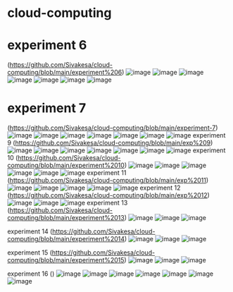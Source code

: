 # cloud-computing
# experiment 6
(https://github.com/Sivakesa/cloud-computing/blob/main/experiment%206)
![image](https://user-images.githubusercontent.com/112737435/192465664-96c20a99-01ba-4f23-a3c7-44b0875df5b0.png)
![image](https://user-images.githubusercontent.com/112737435/192465793-c0004a40-37bd-489f-9795-416007243742.png)
![image](https://user-images.githubusercontent.com/112737435/192465878-6a792f5d-a2e1-4fbb-b6e1-2c8b9bc23b64.png)
![image](https://user-images.githubusercontent.com/112737435/192465948-57da163a-b549-4ad9-98b1-19da2de002e8.png)
![image](https://user-images.githubusercontent.com/112737435/192466057-0895229d-057d-4c2c-96dd-e56eb06f0136.png)
![image](https://user-images.githubusercontent.com/112737435/192466122-df06d10b-c4a1-4b40-a4b6-e4b3044971ff.png)
![image](https://user-images.githubusercontent.com/112737435/192466212-d278f280-2029-46c8-aa31-72c786db552a.png)
# experiment 7
(https://github.com/Sivakesa/cloud-computing/blob/main/experiment-7)
![image](https://user-images.githubusercontent.com/112737435/192469008-8b766d2d-6a07-4212-a320-08aa686b4b0e.png)
![image](https://user-images.githubusercontent.com/112737435/192469071-a97d420e-45b6-46a9-a144-7d2a81d6a11d.png)
![image](https://user-images.githubusercontent.com/112737435/192469131-70f829e0-f96c-4ba3-ae53-ef2232fe45d9.png)
![image](https://user-images.githubusercontent.com/112737435/192469206-bf1c626e-2d8b-4001-bac8-9d6bae304e10.png)
![image](https://user-images.githubusercontent.com/112737435/192469312-9a7a5acf-1265-46a4-84cb-57df7dcf2341.png)
![image](https://user-images.githubusercontent.com/112737435/192469389-9e91b96a-ebbc-4216-ae61-79c87d89900d.png)
![image](https://user-images.githubusercontent.com/112737435/192469490-d5bb48a4-667d-40a7-a385-c4856cf6d817.png)
experiment 9
(https://github.com/Sivakesa/cloud-computing/blob/main/exp%209)
![image](https://user-images.githubusercontent.com/112737435/192486605-4f77b280-d0f7-4635-b8db-925de5af0e97.png)
![image](https://user-images.githubusercontent.com/112737435/192486685-07a9e99d-e3d3-443c-b3f1-b1c29efe2cf9.png)
![image](https://user-images.githubusercontent.com/112737435/192486739-69780088-a6a8-40ff-8482-37510dfd7838.png)
![image](https://user-images.githubusercontent.com/112737435/192486780-3a0b9bdc-b7dd-4aad-bb86-90aee331d37e.png)
![image](https://user-images.githubusercontent.com/112737435/192486818-273402b9-aeb2-44f3-92a0-abf83d7723ca.png)
![image](https://user-images.githubusercontent.com/112737435/192486861-659b434a-15ac-4c10-b96e-89476806b036.png)
![image](https://user-images.githubusercontent.com/112737435/192486906-5c47d18a-0ca3-4e31-846a-d51af81b8d45.png)
experiment 10
(https://github.com/Sivakesa/cloud-computing/blob/main/experiment%2010)
![image](https://user-images.githubusercontent.com/112737435/192702085-791a960e-fbfe-4a9a-a71a-4fb0d899a8fc.png)
![image](https://user-images.githubusercontent.com/112737435/192702122-1adeff31-bbb3-4fc5-8bef-1859a47f2665.png)
![image](https://user-images.githubusercontent.com/112737435/192702171-1c7325f9-b7b6-4900-9367-4f1d1924f24a.png)
![image](https://user-images.githubusercontent.com/112737435/192702147-1cec970e-f7ee-4bc2-9482-a0baf485a6e1.png)
![image](https://user-images.githubusercontent.com/112737435/192702212-375a2e98-f825-43ea-aa91-a21e15c6e311.png)
![image](https://user-images.githubusercontent.com/112737435/192702228-12803e73-be1c-4e7e-808c-9fe27a0bb7bd.png)
experiment 11
(https://github.com/Sivakesa/cloud-computing/blob/main/exp%2011)
![image](https://user-images.githubusercontent.com/112737435/192733412-1c532c2c-95d0-4e75-b5a9-ef6ab34e930e.png)
![image](https://user-images.githubusercontent.com/112737435/192733454-a48fa52c-20a5-4130-b901-5ef19884c258.png)
![image](https://user-images.githubusercontent.com/112737435/192733496-281ab2c1-8b44-4b85-83ac-df387f844856.png)
![image](https://user-images.githubusercontent.com/112737435/192733612-4e946039-8da2-4455-8b7f-c16b0adf6d88.png)
![image](https://user-images.githubusercontent.com/112737435/192733565-190c5daa-bdd1-4d38-af1d-43802dde239e.png)
experiment 12
(https://github.com/Sivakesa/cloud-computing/blob/main/exp%2012)
![image](https://user-images.githubusercontent.com/112737435/192735361-1b0cf4a5-5c89-4511-b090-5c8fedabec00.png)
![image](https://user-images.githubusercontent.com/112737435/192735434-3ff97db1-f809-402f-995b-92f4e64b04f3.png)
![image](https://user-images.githubusercontent.com/112737435/192735482-4a974707-1618-477d-8778-d0ec97e4bb54.png)
experiment 13
(https://github.com/Sivakesa/cloud-computing/blob/main/experiment%2013)
![image](https://user-images.githubusercontent.com/112737435/192938370-d04af326-befe-48a9-a066-96b4b3048f12.png)
![image](https://user-images.githubusercontent.com/112737435/192938345-7f17964c-c11f-4f89-8925-0e958197e279.png)
![image](https://user-images.githubusercontent.com/112737435/192938428-a2a27f31-3fc2-4b1f-a581-fd350eb4b1a3.png)

experiment 14
(https://github.com/Sivakesa/cloud-computing/blob/main/experiment%2014)
![image](https://user-images.githubusercontent.com/112737435/192938731-6cabcd20-2931-4568-9d67-2069b61733c1.png)
![image](https://user-images.githubusercontent.com/112737435/192938762-e0ea7859-acf3-4990-9423-d009509d603f.png)
![image](https://user-images.githubusercontent.com/112737435/192938782-4d6f2039-c418-43ca-a151-6e9d30cf2bc0.png)


experiment 15
(https://github.com/Sivakesa/cloud-computing/blob/main/experiment%2015)
![image](https://user-images.githubusercontent.com/112737435/192938811-d6ba49d4-d83b-4737-a92f-0246e4c16fb5.png)
![image](https://user-images.githubusercontent.com/112737435/192938840-283326f3-2d8f-4298-97af-577c951c7786.png)
![image](https://user-images.githubusercontent.com/112737435/192938866-cfdaf22c-52f9-49d5-8c37-6b9b05818982.png)

experiment 16
()
![image](https://user-images.githubusercontent.com/112737435/192944429-d63c3c3b-0426-42b2-adf9-591b82051614.png)
![image](https://user-images.githubusercontent.com/112737435/192944450-22e5e33d-c8a2-4bd3-9d65-8a0d15d081d1.png)
![image](https://user-images.githubusercontent.com/112737435/192944504-d085e2e1-112e-4587-a952-d670fd69ec41.png)
![image](https://user-images.githubusercontent.com/112737435/192944475-de2b7bbd-9907-4eaf-b067-b30c92320e0b.png)
![image](https://user-images.githubusercontent.com/112737435/192944537-254d3743-b23e-4fec-a6bc-c974ee07329c.png)
![image](https://user-images.githubusercontent.com/112737435/192944578-79ddc0c1-f1eb-4906-8a01-3b9eaa694880.png)
![image](https://user-images.githubusercontent.com/112737435/192944556-c61c4e38-5aec-47c0-a2e8-90b583528227.png)





